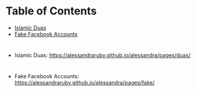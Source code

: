 # Table of Contents

* [Islamic Duas](#duas)
* [Fake Facebook Accounts](#fake)

# <a name="duas"></a> 
* Islamic Duas: <https://alessandraruby.github.io/alessandra/pages/duas/>
# <a name="fake"></a> 
* Fake Facebook Accounts: <https://alessandraruby.github.io/alessandra/pages/fake/>
